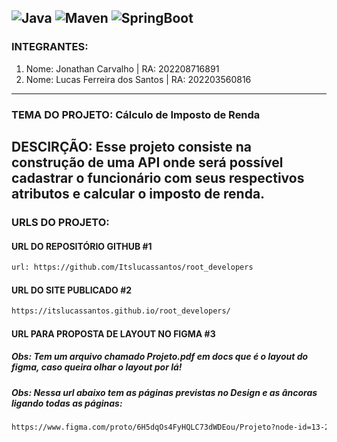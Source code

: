 ![Java](https://img.shields.io/static/v1?label=Java&message=17&color=blue)
![Maven](https://img.shields.io/static/v1?label=Maven&message=3.6.3&color=blue)
![SpringBoot](https://img.shields.io/static/v1?label=Spring&message=3.1.2&color=blue)
---
### INTEGRANTES: 
1. Nome: Jonathan Carvalho | RA: 202208716891
2. Nome: Lucas Ferreira dos Santos | RA: 202203560816
---
### TEMA DO PROJETO: Cálculo de Imposto de Renda
DESCIRÇÃO: Esse projeto consiste na construção de uma API onde será possível cadastrar o funcionário com seus 
respectivos atributos e calcular o imposto de renda.
---
### URLS DO PROJETO:

#### URL DO REPOSITÓRIO GITHUB #1
```bash
url: https://github.com/Itslucassantos/root_developers
```
#### URL DO SITE PUBLICADO #2
```bash
https://itslucassantos.github.io/root_developers/
```
#### URL PARA PROPOSTA DE LAYOUT NO FIGMA #3

##### Obs: Tem um arquivo chamado Projeto.pdf em docs que é o layout do figma, caso queira olhar o layout por lá!

##### Obs: Nessa url abaixo tem as páginas previstas no Design e as âncoras ligando todas as páginas:
```bash
https://www.figma.com/proto/6H5dqOs4FyHQLC73dWDEou/Projeto?node-id=13-25
```

